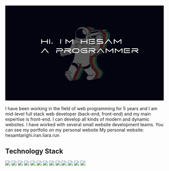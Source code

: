 ![](https://github.com/HesamTarighi/HesamTarighi/blob/main/banner2.jpg)
<!-- ![](https://komarev.com/ghpvc/?username=your-github-username&color=green) -->

I have been working in the field of web programming for 5 years and I am mid-level full stack web developer (back-end, front-end) and my main expertise is front-end.
I can develop all kinds of modern and dynamic websites.
I have worked with several small website development teams. You can see my portfolio on my personal website                                                                                       My personal website: hesamtarighi.iran.liara.run

Technology Stack
---
![](https://img.shields.io/badge/Html5-red?logo=html5&logoColor=white&style=Plastic)
![](https://img.shields.io/badge/Css3-238cc4?logo=css3&logoColor=white&style=Plastic)
![](https://badges.aleen42.com/src/tailwindcss.svg)
![](https://img.shields.io/badge/Sass-cf649a?logo=sass&logoColor=white&style=Plastic)
![](https://badges.aleen42.com/src/javascript.svg)
![](https://img.shields.io/badge/Jquery-1169ae?logo=jquery&logoColor=white&style=Plastic)
![](https://badges.aleen42.com/src/vue.svg)
![](https://badges.aleen42.com/src/node.svg)
![](https://img.shields.io/badge/Electron-42A5F5?logo=electron&logoColor=white&style=Plastic)
![](https://img.shields.io/badge/Python-yellow?logo=python&logoColor=white&style=Plastic)
![](https://img.shields.io/badge/Express-yellow?logo=express&logoColor=white&style=Plastic)
![](https://img.shields.io/badge/MongoDB-449a45?logo=mongodb&logoColor=white&style=Plastic)
![](https://img.shields.io/badge/Mysql-orange?logo=mysql&logoColor=white&style=Plastic)

